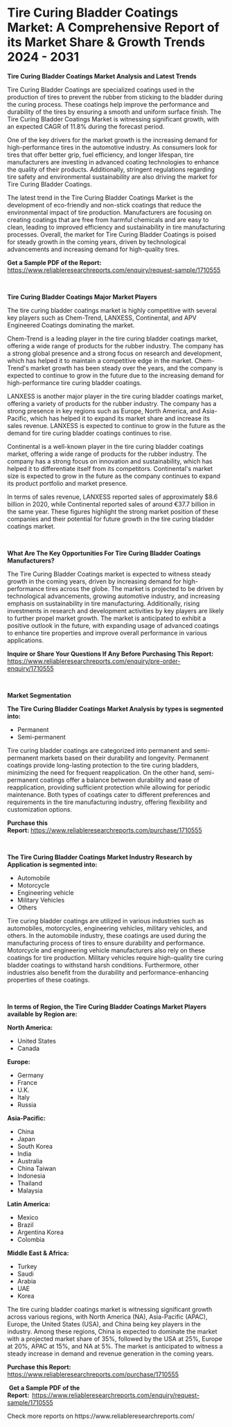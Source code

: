<p><h1>Tire Curing Bladder Coatings Market: A Comprehensive Report of its Market Share & Growth Trends 2024 - 2031</h1></p><p><strong>Tire Curing Bladder Coatings Market Analysis and Latest Trends</strong></p>
<p><p>Tire Curing Bladder Coatings are specialized coatings used in the production of tires to prevent the rubber from sticking to the bladder during the curing process. These coatings help improve the performance and durability of the tires by ensuring a smooth and uniform surface finish. The Tire Curing Bladder Coatings Market is witnessing significant growth, with an expected CAGR of 11.8% during the forecast period.</p><p>One of the key drivers for the market growth is the increasing demand for high-performance tires in the automotive industry. As consumers look for tires that offer better grip, fuel efficiency, and longer lifespan, tire manufacturers are investing in advanced coating technologies to enhance the quality of their products. Additionally, stringent regulations regarding tire safety and environmental sustainability are also driving the market for Tire Curing Bladder Coatings.</p><p>The latest trend in the Tire Curing Bladder Coatings Market is the development of eco-friendly and non-stick coatings that reduce the environmental impact of tire production. Manufacturers are focusing on creating coatings that are free from harmful chemicals and are easy to clean, leading to improved efficiency and sustainability in tire manufacturing processes. Overall, the market for Tire Curing Bladder Coatings is poised for steady growth in the coming years, driven by technological advancements and increasing demand for high-quality tires.</p></p>
<p><strong>Get a Sample PDF of the Report:&nbsp;</strong> <a href="https://www.reliableresearchreports.com/enquiry/request-sample/1710555">https://www.reliableresearchreports.com/enquiry/request-sample/1710555</a></p>
<p>&nbsp;</p>
<p><strong>Tire Curing Bladder Coatings Major Market Players</strong></p>
<p><p>The tire curing bladder coatings market is highly competitive with several key players such as Chem-Trend, LANXESS, Continental, and APV Engineered Coatings dominating the market. </p><p>Chem-Trend is a leading player in the tire curing bladder coatings market, offering a wide range of products for the rubber industry. The company has a strong global presence and a strong focus on research and development, which has helped it to maintain a competitive edge in the market. Chem-Trend's market growth has been steady over the years, and the company is expected to continue to grow in the future due to the increasing demand for high-performance tire curing bladder coatings.</p><p>LANXESS is another major player in the tire curing bladder coatings market, offering a variety of products for the rubber industry. The company has a strong presence in key regions such as Europe, North America, and Asia-Pacific, which has helped it to expand its market share and increase its sales revenue. LANXESS is expected to continue to grow in the future as the demand for tire curing bladder coatings continues to rise.</p><p>Continental is a well-known player in the tire curing bladder coatings market, offering a wide range of products for the rubber industry. The company has a strong focus on innovation and sustainability, which has helped it to differentiate itself from its competitors. Continental's market size is expected to grow in the future as the company continues to expand its product portfolio and market presence.</p><p>In terms of sales revenue, LANXESS reported sales of approximately $8.6 billion in 2020, while Continental reported sales of around €37.7 billion in the same year. These figures highlight the strong market position of these companies and their potential for future growth in the tire curing bladder coatings market.</p></p>
<p>&nbsp;</p>
<p><strong>What Are The Key Opportunities For Tire Curing Bladder Coatings Manufacturers?</strong></p>
<p><p>The Tire Curing Bladder Coatings market is expected to witness steady growth in the coming years, driven by increasing demand for high-performance tires across the globe. The market is projected to be driven by technological advancements, growing automotive industry, and increasing emphasis on sustainability in tire manufacturing. Additionally, rising investments in research and development activities by key players are likely to further propel market growth. The market is anticipated to exhibit a positive outlook in the future, with expanding usage of advanced coatings to enhance tire properties and improve overall performance in various applications.</p></p>
<p><strong>Inquire or Share Your Questions If Any Before Purchasing This Report:</strong> <a href="https://www.reliableresearchreports.com/enquiry/pre-order-enquiry/1710555">https://www.reliableresearchreports.com/enquiry/pre-order-enquiry/1710555</a></p>
<p>&nbsp;</p>
<p><strong>Market Segmentation</strong></p>
<p><strong>The Tire Curing Bladder Coatings Market Analysis by types is segmented into:</strong></p>
<p><ul><li>Permanent</li><li>Semi-permanent</li></ul></p>
<p><p>Tire curing bladder coatings are categorized into permanent and semi-permanent markets based on their durability and longevity. Permanent coatings provide long-lasting protection to the tire curing bladders, minimizing the need for frequent reapplication. On the other hand, semi-permanent coatings offer a balance between durability and ease of reapplication, providing sufficient protection while allowing for periodic maintenance. Both types of coatings cater to different preferences and requirements in the tire manufacturing industry, offering flexibility and customization options.</p></p>
<p><strong>Purchase this Report:&nbsp;</strong><a href="https://www.reliableresearchreports.com/purchase/1710555">https://www.reliableresearchreports.com/purchase/1710555</a></p>
<p>&nbsp;</p>
<p><strong>The Tire Curing Bladder Coatings Market Industry Research by Application is segmented into:</strong></p>
<p><ul><li>Automobile</li><li>Motorcycle</li><li>Engineering vehicle</li><li>Military Vehicles</li><li>Others</li></ul></p>
<p><p>Tire curing bladder coatings are utilized in various industries such as automobiles, motorcycles, engineering vehicles, military vehicles, and others. In the automobile industry, these coatings are used during the manufacturing process of tires to ensure durability and performance. Motorcycle and engineering vehicle manufacturers also rely on these coatings for tire production. Military vehicles require high-quality tire curing bladder coatings to withstand harsh conditions. Furthermore, other industries also benefit from the durability and performance-enhancing properties of these coatings.</p></p>
<p>&nbsp;</p>
<p><strong>In terms of Region, the Tire Curing Bladder Coatings Market Players available by Region are:</strong></p>
<p>
    <p> <strong> North America: </strong>
        <ul>
            <li>United States</li>
            <li>Canada</li>
        </ul>
        </p> 
    <p> <strong> Europe: </strong>
        <ul>
            <li>Germany</li>
            <li>France</li>
            <li>U.K.</li>
            <li>Italy</li>
            <li>Russia</li>
        </ul>
        </p> 
    <p> <strong> Asia-Pacific: </strong>
        <ul>
            <li>China</li>
            <li>Japan</li>
            <li>South Korea</li>
            <li>India</li>
            <li>Australia</li>
            <li>China Taiwan</li>
            <li>Indonesia</li>
            <li>Thailand</li>
            <li>Malaysia</li>
        </ul>
        </p> 
    <p> <strong> Latin America: </strong>
        <ul>
            <li>Mexico</li>
            <li>Brazil</li>
            <li>Argentina Korea</li>
            <li>Colombia</li>
        </ul>
        </p> 
    <p> <strong> Middle East & Africa: </strong>
        <ul>
            <li>Turkey</li>
            <li>Saudi</li>
            <li>Arabia</li>
            <li>UAE</li>
            <li>Korea</li>
        </ul>
    </p>
    </p>
<p><p>The tire curing bladder coatings market is witnessing significant growth across various regions, with North America (NA), Asia-Pacific (APAC), Europe, the United States (USA), and China being key players in the industry. Among these regions, China is expected to dominate the market with a projected market share of 35%, followed by the USA at 25%, Europe at 20%, APAC at 15%, and NA at 5%. The market is anticipated to witness a steady increase in demand and revenue generation in the coming years.</p></p>
<p><strong>Purchase this Report: </strong><a href="https://www.reliableresearchreports.com/purchase/1710555">https://www.reliableresearchreports.com/purchase/1710555</a></p>
<p>&nbsp;<strong>Get a Sample PDF of the Report:&nbsp;&nbsp;</strong><a href="https://www.reliableresearchreports.com/enquiry/request-sample/1710555">https://www.reliableresearchreports.com/enquiry/request-sample/1710555</a></p>
<p><strong></strong></p>
<p>Check more reports on https://www.reliableresearchreports.com/</p>